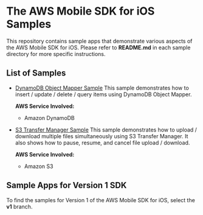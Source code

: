 # The AWS Mobile SDK for iOS Samples

This repository contains sample apps that demonstrate various aspects of the AWS Mobile SDK for iOS. Please refer to **README.md** in each sample directory for more specific instructions.

## List of Samples

* [DynamoDB Object Mapper Sample](/tree/master/DynamoDBSample/)
	This sample demonstrates how to insert / update / delete / query items using DynamoDB Object Mapper.
	
	**AWS Service Involved:**
	* Amazon DynamoDB

* [S3 Transfer Manager Sample](/tree/master/S3TransferManagerSample/)
	This sample demonstrates how to upload / download multiple files simultaneously using S3 Transfer Manager. It also shows how to pause, resume, and cancel file upload / download.
	
	**AWS Service Involved:**
	* Amazon S3

## Sample Apps for Version 1 SDK

To find the samples for Version 1 of the AWS Mobile SDK for iOS, select the **v1** branch.